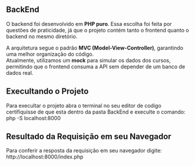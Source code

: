 ## BackEnd  

O backend foi desenvolvido em **PHP puro**. Essa escolha foi feita por questões de praticidade, já que o projeto contém tanto o frontend quanto o backend no mesmo diretório.  

A arquitetura segue o padrão **MVC (Model-View-Controller)**, garantindo uma melhor organização do código.  
Atualmente, utilizamos um **mock** para simular os dados dos cursos, permitindo que o frontend consuma a API sem depender de um banco de dados real.  

## Execultando o Projeto

Para execultar o projeto abra o terminal no seu editor de codigo certifiquisse de que esta dentro da pasta BackEnd e execulte o comando: 
php -S localhost:8000

## Resultado da Requisição em seu Navegador
Para conferir a resposta da requisição em seu navegador digite: 
http://localhost:8000/index.php
